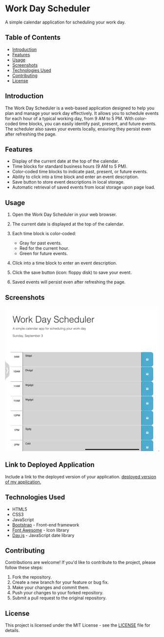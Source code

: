 # Work Day Scheduler

A simple calendar application for scheduling your work day.

## Table of Contents

- [Introduction](#introduction)
- [Features](#features)
- [Usage](#usage)
- [Screenshots](#screenshots)
- [Technologies Used](#technologies-used)
- [Contributing](#contributing)
- [License](#license)

## Introduction

The Work Day Scheduler is a web-based application designed to help you plan and manage your work day effectively. It allows you to schedule events for each hour of a typical working day, from 9 AM to 5 PM. With color-coded time blocks, you can easily identify past, present, and future events. The scheduler also saves your events locally, ensuring they persist even after refreshing the page.

## Features

- Display of the current date at the top of the calendar.
- Time blocks for standard business hours (9 AM to 5 PM).
- Color-coded time blocks to indicate past, present, or future events.
- Ability to click into a time block and enter an event description.
- Save button to store event descriptions in local storage.
- Automatic retrieval of saved events from local storage upon page load.

## Usage

1. Open the Work Day Scheduler in your web browser.

2. The current date is displayed at the top of the calendar.

3. Each time block is color-coded:
   - Gray for past events.
   - Red for the current hour.
   - Green for future events.

4. Click into a time block to enter an event description.

5. Click the save button (icon: floppy disk) to save your event.

6. Saved events will persist even after refreshing the page.

## Screenshots

![Work Day Scheduler](IMG_7262.jpeg
)

## Link to Deployed Application

Include a link to the deployed version of your application.
[deployed version of my application.](https://nfjsg.github.io/WorkDayScheduler/)

## Technologies Used

- HTML5
- CSS3
- JavaScript
- [Bootstrap](https://getbootstrap.com/) - Front-end framework
- [Font Awesome](https://fontawesome.com/) - Icon library
- [Day.js](https://day.js.org/) - JavaScript date library

## Contributing

Contributions are welcome! If you'd like to contribute to the project, please follow these steps:

1. Fork the repository.
2. Create a new branch for your feature or bug fix.
3. Make your changes and commit them.
4. Push your changes to your forked repository.
5. Submit a pull request to the original repository.

## License

This project is licensed under the MIT License - see the [LICENSE](LICENSE) file for details.
